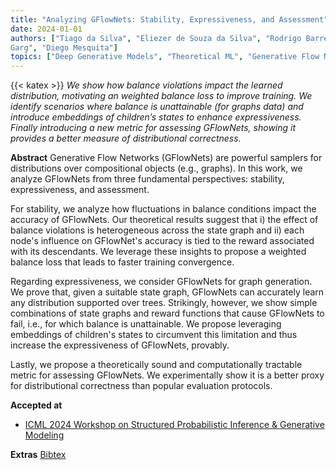 ```yaml
---
title: "Analyzing GFlowNets: Stability, Expressiveness, and Assessment"
date: 2024-01-01
authors: ["Tiago da Silva", "Eliezer de Souza da Silva", "Rodrigo Barreto Alves", "Luiz Max Carvalho", "Amauri H Souza", "Samuel Kaski", "Vikas
Garg", "Diego Mesquita"]
topics: ["Deep Generative Models", "Theoretical ML", "Generative Flow Networks"]
---
```

{{< katex >}}
*We show how balance violations impact the learned distribution, motivating an weighted balance loss to improve training. We identify scenarios where balance is unattainable (for graphs data) and introduce embeddings of children’s states to enhance expressiveness. Finally introducing a new metric for assessing GFlowNets, showing it provides a better measure of distributional correctness.*
<!--more-->

**Abstract** 
Generative Flow Networks (GFlowNets) are powerful samplers for distributions over compositional objects (e.g., graphs). In this work, we analyze GFlowNets from three fundamental perspectives: stability, expressiveness, and assessment.

For stability, we analyze how fluctuations in balance conditions impact the accuracy of GFlowNets. Our theoretical results suggest that i) the effect of balance violations is heterogeneous across the state graph and ii) each node's influence on GFlowNet's accuracy is tied to the reward associated with its descendants. We leverage these insights to propose a weighted balance loss that leads to faster training convergence.

Regarding expressiveness, we consider GFlowNets for graph generation. We prove that, given a suitable state graph, GFlowNets can accurately learn any distribution supported over trees. Strikingly, however, we show simple combinations of state graphs and reward functions that cause GFlowNets to fail, i.e., for which balance is unattainable. We propose leveraging embeddings of children's states to circumvent this limitation and thus increase the expressiveness of GFlowNets, provably.

Lastly, we propose a theoretically sound and computationally tractable metric for assessing GFlowNets. We experimentally show it is a better proxy for distributional correctness than popular evaluation protocols.

**Accepted at**
- [ICML 2024 Workshop on Structured Probabilistic Inference & Generative Modeling](https://openreview.net/forum?id=B8KXmXFiFj)

**Extras**
[Bibtex](bibtex/bib.bib)